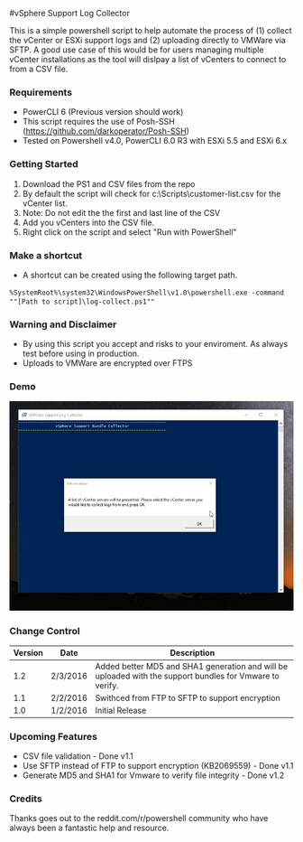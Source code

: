 #vSphere Support Log Collector


This is a simple powershell script to help automate the process of (1) collect the vCenter or ESXi support logs and (2) uploading directly to VMWare via SFTP. A good use case of this would be for users managing multiple vCenter installations as the tool will dislpay a list of vCenters to connect to from a CSV file. 

### Requirements 

* PowerCLI 6 (Previous version should work)
* This script requires the use of Posh-SSH (https://github.com/darkoperator/Posh-SSH)
* Tested on Powershell v4.0, PowerCLI 6.0 R3 with ESXi 5.5 and ESXi 6.x

### Getting Started

1. Download the PS1 and CSV files from the repo
2. By default the script will check for c:\Scripts\customer-list.csv for the vCenter list. 
3. Note: Do not edit the the first and last line of the CSV
4. Add you vCenters into the CSV file.
5. Right click on the script and select "Run with PowerShell"

### Make a shortcut
* A shortcut can be created using the following target path.
```
%SystemRoot%\system32\WindowsPowerShell\v1.0\powershell.exe -command ""[Path to script]\log-collect.ps1""
```

### Warning and Disclaimer
* By using this script you accept and risks to your enviroment. As always test before using in production.
* Uploads to VMWare are encrypted over FTPS


### Demo
![](demo.gif)

### Change Control

| Version | Date | Description
| ------- | -------- | ------------------ |
| 1.2 | 2/3/2016 | Added better MD5 and SHA1 generation and will be uploaded with the support bundles for Vmware to verify. 
| 1.1 | 2/2/2016 | Swithced from FTP to SFTP to support encryption
| 1.0 | 1/2/2016 | Initial Release

### Upcoming Features

- CSV file validation - Done v1.1
- Use SFTP instead of FTP to support encryption (KB2069559) - Done v1.1
- Generate MD5 and SHA1 for Vmware to verify file integrity - Done v1.2

### Credits

Thanks goes out to the reddit.com/r/powershell community who have always been a fantastic help and resource. 
